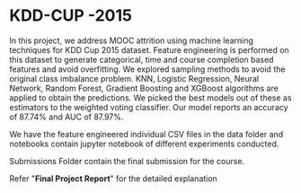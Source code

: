# KDD-CUP -2015


In this project, we address MOOC attrition using machine learning techniques for KDD Cup 2015 dataset. Feature engineering is performed on this dataset to generate categorical, time and course completion based features and avoid overfitting. We explored sampling methods to avoid the original class imbalance problem. KNN, Logistic Regression, Neural Network, Random Forest, Gradient Boosting and XGBoost algorithms are applied to obtain the predictions. We picked the best models out of these as estimators to the weighted voting classifier. Our model reports an accuracy of 87.74\% and AUC of 87.97\%. 

We have the feature engineered individual CSV files in the data folder and notebooks contain jupyter notebook of different experiments conducted.

Submissions Folder contain the final submission for the course.

Refer "**Final Project Report**" for the detailed explanation
